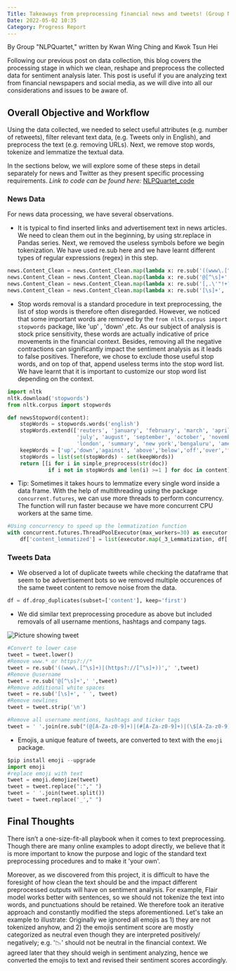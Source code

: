 ```yaml
---
Title: Takeaways from preprocessing financial news and tweets! (Group NLPQuartet) 
Date: 2022-05-02 10:35
Category: Progress Report
---
```


By Group "NLPQuartet," written by Kwan Wing Ching and Kwok Tsun Hei


Following our previous post on data collection, this blog covers the processing stage in which we clean, reshape and preprocess the collected data for sentiment analysis later. This post is useful if you are analyzing text from financial newspapers and social media, as we will dive into all our considerations and issues to be aware of. 

## Overall Objective and Workflow

Using the data collected, we needed to select useful attributes (e.g. number of retweets), filter relevant text data, (e.g. Tweets only in English), and preprocess the text (e.g. removing URLs). Next, we remove stop words, tokenize and lemmatize the textual data.

In the sections below, we will explore some of these steps in detail separately for news and Twitter as they present specific processing requirements. *Link to code can be found here:* [NLPQuartet_code](https://github.com/crystal-kwan/FINA4350-NLPQuartet/blob/main/Code.ipynb)

### News Data

For news data processing, we have several observations. 

* It is typical to find inserted links and advertisement text in news articles. We need to clean them out in the beginning, by using str.replace in Pandas series. Next, we removed the useless symbols before we begin tokenization. We have used re.sub here and we have learnt different types of regular expressions (regex) in this step.

```python
news.Content_Clean = news.Content_Clean.map(lambda x: re.sub('((www\.[^\s]+)|(https?://[^\s]+))',' ', x))
news.Content_Clean = news.Content_Clean.map(lambda x: re.sub('@[^\s]+',' ', x))
news.Content_Clean = news.Content_Clean.map(lambda x: re.sub('[,.\'"!+?\-=)(*><&/;:$%]', ' ', x))
news.Content_Clean = news.Content_Clean.map(lambda x: re.sub('[\s]+', ' ', x))
```

* Stop words removal is a standard procedure in text preprocessing, the list of stop words is therefore often disregarded. However, we noticed that some important words are removed by the `from nltk.corpus import stopwords` package, like 'up' , 'down' ,etc. As our subject of analysis is stock price sensitivity, these words are actually indicative of price movements in the financial context. Besides, removing all the negative contractions can significantly impact the sentiment analysis as it leads to false positives. Therefore, we chose to exclude those useful stop words, and on top of that, append useless terms into the stop word list. We have learnt that it is important to customize our stop word list depending on the context.

```python
import nltk
nltk.download('stopwords')
from nltk.corpus import stopwords

def newsStopword(content):   
    stopWords = stopwords.words('english') 
    stopWords.extend(['reuters', 'january', 'february', 'march', 'april', 'may', 'june', 
                      'july', 'august', 'september', 'october', 'november', 'december', 
                      'london', 'summary', 'new york','bengaluru', 'america'])
    keepWords = ['up','down','against', 'above','below','off','over','further','no','not','only']
    stopWords = list(set(stopWords) - set(keepWords))
    return [[i for i in simple_preprocess(str(doc)) 
             if i not in stopWords and len(i) >=1 ] for doc in content]
```
* Tip: Sometimes it takes hours to lemmatize every single word inside a data frame. With the help of multithreading using the package `concurrent.futures`, we can use more threads to perform concurrency. The function will run faster because we have more concurrent CPU workers at the same time.
```python
#Using concurrency to speed up the lemmatization function
with concurrent.futures.ThreadPoolExecutor(max_workers=30) as executor: 
    df['content_lemmatized'] = list(executor.map(_3_Lemmatization, df['content_tokenized']))
```

### Tweets Data
* We observed a lot of duplicate tweets while checking the dataframe that seem to be advertisement bots so we removed multiple occurences of the same tweet content to remove noise from the data.
```python
df = df.drop_duplicates(subset=['content'], keep='first')
```
* We did similar text preprocessing procedure as above but included removals of all username mentions, hashtags and company tags. 

![Picture showing tweet]({static}/images/group-NLPQuartet-sample_tweet.png)

```python
#Convert to lower case
tweet = tweet.lower()
#Remove www.* or https?://*
tweet = re.sub('((www\.[^\s]+)|(https?://[^\s]+))',' ',tweet)
#Remove @username 
tweet = re.sub('@[^\s]+',' ',tweet)
#Remove additional white spaces
tweet = re.sub('[\s]+', ' ', tweet)
#Remove newlines
tweet = tweet.strip('\n')

#Remove all username mentions, hashtags and ticker tags
tweet = ' '.join(re.sub("(@[A-Za-z0-9]+)|(#[A-Za-z0-9]+)|(\$[A-Za-z0-9]+)", " ", tweet).split())
```
* Emojis, a unique feature of tweets, are converted to text with the `emoji` package.
```python
$pip install emoji --upgrade 
import emoji
#replace emoji with text
tweet = emoji.demojize(tweet)
tweet = tweet.replace(":"," ")
tweet = ' '.join(tweet.split())
tweet = tweet.replace('_'," ")
```


## Final Thoughts

There isn’t a one-size-fit-all playbook when it comes to text preprocessing. Though there are many online examples to adopt directly, we believe that it is more important to know the purpose and logic of the standard text preprocessing procedures and to make it 'your own'. 

Moreover, as we discovered from this project, it is difficult to have the foresight of how clean the text should be and the impact different preprocessed outputs will have on sentiment analysis. For example, Flair model works better with sentences, so we should not tokenize the text into words, and punctuations should be retained. We therefore took an iterative approach and constantly modified the steps aforementioned. Let's take an example to illustrate: Originally we ignored all emojis as 1) they are not tokenized anyhow, and 2) the emojis sentiment score are mostly categorized as neutral even though they are interpreted positively/ negatively; e.g. '📉' should not be neutral in the financial context. We agreed later that they should weigh in sentiment analyzing, hence we converted the emojis to text and revised their sentiment scores accordingly. 
